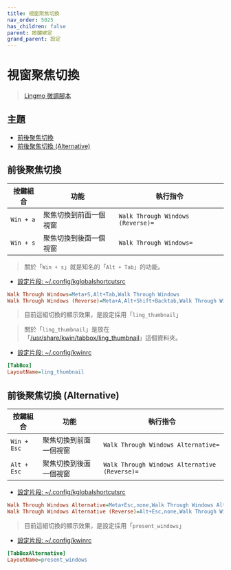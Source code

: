 ```yaml
---
title: 視窗聚焦切換
nav_order: 5025
has_children: false
parent: 按鍵綁定
grand_parent: 設定
---
```



# 視窗聚焦切換

> [Lingmo 微調腳本](https://github.com/samwhelp/lingmo-adjustment/tree/main/prototype/main/lingmo-config/locale/en_us/Lingmo-Dark)




## 主題

* [前後聚焦切換](#前後聚焦切換)
* [前後聚焦切換 (Alternative)](#前後聚焦切換-alternative)




## 前後聚焦切換

| 按鍵組合  | 功能                   | 執行指令               |
| ----------| ---------------------- | ---------------------- |
| `Win + a` | 聚焦切換到前面一個視窗 | `Walk Through Windows (Reverse)=` |
| `Win + s` | 聚焦切換到後面一個視窗 | `Walk Through Windows=` |


> 關於「`Win + s`」就是知名的「`Alt + Tab`」的功能。


* [設定片段: ~/.config/kglobalshortcutsrc](https://github.com/samwhelp/lingmo-adjustment/blob/main/prototype/main/lingmo-config/locale/en_us/Lingmo-Dark/asset/overlay/etc/skel/.config/kglobalshortcutsrc#L111-L112)

``` ini
Walk Through Windows=Meta+S,Alt+Tab,Walk Through Windows
Walk Through Windows (Reverse)=Meta+A,Alt+Shift+Backtab,Walk Through Windows (Reverse)
```


> 目前這組切換的顯示效果，是設定採用「`ling_thumbnail`」

> 關於「`ling_thumbnail`」是放在「[/usr/share/kwin/tabbox/ling_thumbnail](https://github.com/LingmoOS/lingmo-kwin-plugins/tree/main/tabbox/ling_thumbnail)」這個資料夾。


* [設定片段: ~/.config/kwinrc](https://github.com/samwhelp/lingmo-adjustment/blob/main/prototype/main/lingmo-config/locale/en_us/Lingmo-Dark/asset/overlay/etc/skel/.config/kwinrc#L59-L60)

``` ini
[TabBox]
LayoutName=ling_thumbnail
```




## 前後聚焦切換 (Alternative)

| 按鍵組合  | 功能                   | 執行指令               |
| ----------| ---------------------- | ---------------------- |
| `Win + Esc` | 聚焦切換到前面一個視窗 | `Walk Through Windows Alternative=` |
| `Alt + Esc` | 聚焦切換到後面一個視窗 | `Walk Through Windows Alternative (Reverse)=` |


* [設定片段: ~/.config/kglobalshortcutsrc](https://github.com/samwhelp/lingmo-adjustment/blob/main/prototype/main/lingmo-config/locale/en_us/Lingmo-Dark/asset/overlay/etc/skel/.config/kglobalshortcutsrc#L113-L114)

``` ini
Walk Through Windows Alternative=Meta+Esc,none,Walk Through Windows Alternative
Walk Through Windows Alternative (Reverse)=Alt+Esc,none,Walk Through Windows Alternative (Reverse)
```


> 目前這組切換的顯示效果，是設定採用「`present_windows`」


* [設定片段: ~/.config/kwinrc](https://github.com/samwhelp/lingmo-adjustment/blob/main/prototype/main/lingmo-config/locale/en_us/Lingmo-Dark/asset/overlay/etc/skel/.config/kwinrc#L62-L63)

``` ini
[TabBoxAlternative]
LayoutName=present_windows
```
